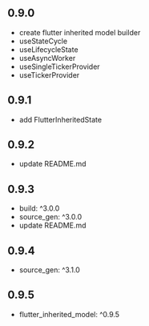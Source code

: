 ## 0.9.0

* create flutter inherited model builder
* useStateCycle
* useLifecycleState
* useAsyncWorker
* useSingleTickerProvider
* useTickerProvider

## 0.9.1

* add FlutterInheritedState

## 0.9.2

* update README.md

## 0.9.3

* build: ^3.0.0
* source_gen: ^3.0.0    
* update README.md

## 0.9.4

* source_gen: ^3.1.0

## 0.9.5

* flutter_inherited_model: ^0.9.5